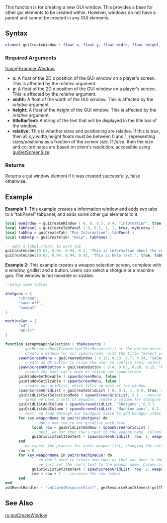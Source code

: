 This function is for creating a new GUI window. This provides a base for other gui elements to be created within. However, windows do not have a parent and cannot be created in any GUI elements.

Syntax
------

``` lua
element guiCreateWindow ( float x, float y, float width, float height, string titleBarText, bool relative )
```

### Required Arguments

[frame|Example Window.](/docs/image:gui-window.png.md "wikilink")

-   **x:** A float of the 2D x position of the GUI window on a player's screen. This is affected by the *relative* argument.
-   **y:** A float of the 2D y position of the GUI window on a player's screen. This is affected by the *relative* argument.
-   **width:** A float of the width of the GUI window. This is affected by the *relative* argument.
-   **height:** A float of the height of the GUI window. This is affected by the *relative* argument.
-   **titleBarText:** A string of the text that will be displayed in the title bar of the window.
-   **relative:** This is whether sizes and positioning are relative. If this is *true*, then all x,y,width,height floats must be between 0 and 1, representing sizes/positions as a fraction of the screen size. If *false*, then the size and co-ordinates are based on client's resolution, accessible using [guiGetScreenSize](/docs/guigetscreensize.md "wikilink").

### Returns

Returns a gui window element if it was created successfully, false otherwise.

Example
-------

**Example 1:** This example creates a information window and adds two tabs to a “tabPanel” tabpanel, and adds some other gui elements to it.

``` lua
local myWindow = guiCreateWindow ( 0, 0, 0.5, 0.4, "Information", true )  -- create a window which has "Information" in the title bar.
local tabPanel = guiCreateTabPanel ( 0, 0.1, 1, 1, true, myWindow )       -- create a tab panel which fills the whole window
local tabMap = guiCreateTab( "Map Information", tabPanel )                -- create a tab named "Map Information" on 'tabPanel'
local tabHelp = guiCreateTab( "Help", tabPanel )                          -- create another tab named "Help" on 'tabPanel'

-- adds a label (text) to each tab
guiCreateLabel(0.02, 0.04, 0.94, 0.2, "This is information about the current map", true, tabMap)
guiCreateLabel(0.02, 0.04, 0.94, 0.92, "This is help text.", true, tabHelp)
```

**Example 2:** This example creates a weapon selection screen, complete with a window, gridlist and a button. Users can select a shotgun or a machine gun. The window is not movable or sizable.

``` lua
--Setup some tables

shotguns = {
      "chrome",
      "sawn-off",
      "combat"
}

machineGun = {
      "m4",
      "ak-47"
}

function setupWeaponSelection ( theResource )
      -- getResourceRootElement(getThisResource()) at the bottom means it will only create the gui on this resource start
      -- Create a window for our spawnscreen, with the title "Select your weapons".
      spawnScreenMenu = guiCreateWindow ( 0.15, 0.33, 0.7, 0.34, "Select your weapons", true )
      -- create an OK button to allow the user to confirm their selections, and attach it to the confirmSelection function
      spawnScreenOKButton = guiCreateButton ( 0.4, 0.85, 0.20, 0.15, "OK", true, spawnScreenMenu )
      -- ensure the user can't move or resize our spawnscreen.
      guiWindowSetMovable ( spawnScreenMenu, false )
      guiWindowSetSizable ( spawnScreenMenu, false )
      -- create our gridlist, which fills up most of the window.
      spawnScreenGridList = guiCreateGridList ( 0, 0.1, 1, 0.9, true, spawnScreenMenu )
      guiGridListSetSelectionMode ( spawnScreenGridList, 2 ) -- ensure the selection mode is one per column
      -- Since we have 2 sets of weapons, create a column for shotguns and one for machine guns
      guiGridListAddColumn ( spawnScreenGridList, "Shotguns", 0.3 )
      guiGridListAddColumn ( spawnScreenGridList, "Machine guns", 0.3 )
      -- next, we loop through our handguns table to add handgun items to the gridlist
      for key,weaponName in pairs(shotguns) do
            -- add a new row to our gridlist each time
            local row = guiGridListAddRow ( spawnScreenGridList )
            -- next, we set that row's text to the weapon name. Column is 1 since the "Shotguns" column was created first.
            guiGridListSetItemText ( spawnScreenGridList, row, 1, weaponName, false, false )
      end
      -- we repeat the process for other weapon list, changing the column number
      row = 0
      for key,weaponName in pairs(machineGun) do
            -- we don't need to create new rows as that was done in the previous loop
            -- we just set the row's text to the weapon name. Column is 2 since the "Machine guns" column was created second.
            guiGridListSetItemText ( spawnScreenGridList, row, 2, weaponName, false, false )
            row = row + 1 -- increase the row number
      end
end
addEventHandler ( "onClientResourceStart", getResourceRootElement(getThisResource()), setupWeaponSelection )
```

See Also
--------

[ru:guiCreateWindow](/docs/ru:guicreatewindow.md "wikilink")
